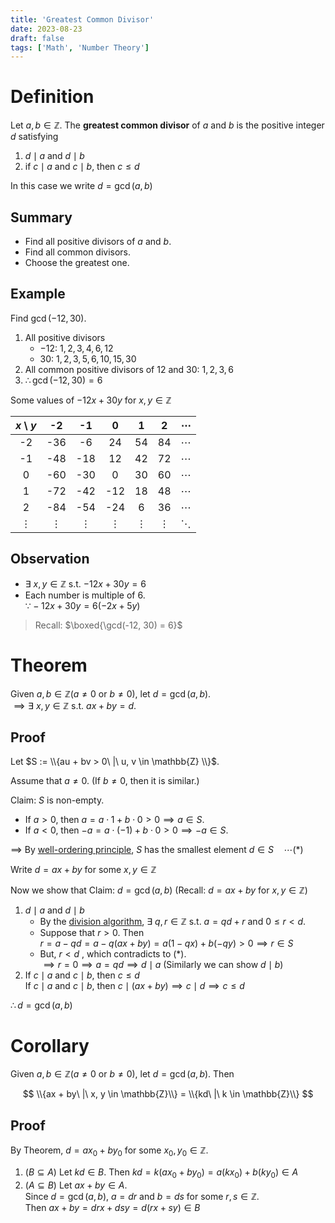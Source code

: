 ```yaml
---
title: 'Greatest Common Divisor'
date: 2023-08-23
draft: false
tags: ['Math', 'Number Theory']
---
```


# Definition

Let $a, b \in \mathbb{Z}$. The **greatest common divisor** of $a$ and $b$ is the positive integer $d$ satisfying

1. $d \mid a$ and $d \mid b$
2. if $c \mid a$ and $c \mid b$, then $c \leq d$

In this case we write $d = \gcd(a, b)$

## Summary

- Find all positive divisors of $a$ and $b$.
- Find all common divisors.
- Choose the greatest one.

## Example

Find $\gcd(-12, 30)$.

1. All positive divisors
   - $-12$: $1, 2, 3, 4, 6, 12$
   - $30$: $1, 2, 3, 5, 6, 10, 15, 30$
2. All common positive divisors of $12$ and $30$: $1, 2, 3, 6$
3. $\therefore \gcd(-12, 30) = 6$

Some values of $-12x + 30y$ for $x, y \in \mathbb{Z}$

|  $x$ \\ $y$ |     -2   |     -1   |      0   |      1   |      2   | $\cdots$ |
|:-----------:|:--------:|:--------:|:--------:|:--------:|:--------:|:--------:|
|      -2     |    -36   |     -6   |     24   |     54   |     84   | $\cdots$ |
|      -1     |    -48   |    -18   |     12   |     42   |     72   | $\cdots$ |
|       0     |    -60   |    -30   |      0   |     30   |     60   | $\cdots$ |
|       1     |    -72   |    -42   |    -12   |     18   |     48   | $\cdots$ |
|       2     |    -84   |    -54   |    -24   |      6   |     36   | $\cdots$ |
|   $\vdots$  | $\vdots$ | $\vdots$ | $\vdots$ | $\vdots$ | $\vdots$ | $\ddots$ |

## Observation

- $\exists\ x, y \in \mathbb{Z}$ s.t. $-12x + 30y = 6$
- Each number is multiple of $6$.   
  $\because -12x + 30y = 6(-2x + 5y)$

> Recall: $\boxed{\gcd(-12, 30) = 6}$

# Theorem

Given $a, b \in \mathbb{Z} (a \neq 0 \text{ or } b \neq 0)$, let $d = \gcd(a, b)$.   
$\implies \exists\ x, y \in \mathbb{Z}$ s.t. $ax + by = d$.

## Proof

Let $S := \\{au + bv > 0\ |\ u, v \in \mathbb{Z} \\}$.

Assume that $a \neq 0$. (If $b \neq 0$, then it is similar.)

Claim: $S$ is non-empty.

- If $a > 0$, then $a = a \cdot 1 + b \cdot 0 > 0 \implies a \in S$.
- If $a < 0$, then $-a = a \cdot (-1) + b \cdot 0 > 0 \implies -a \in S$.

$\implies$ By [well-ordering principle](/posts/number-theory/1/#well-ordering-principle), $S$ has the smallest element $d \in S \quad \cdots (\ast)$   

Write $d = ax + by$ for some $x, y \in \mathbb{Z}$

Now we show that Claim: $d = \gcd(a, b)$ (Recall: $d = ax + by$ for $x, y \in \mathbb{Z}$)

1. $d \mid a$ and $d \mid b$
   - By the [division algorithm](/posts/number-theory/2/), $\exists$ $q, r \in \mathbb{Z}$ s.t. $a = qd + r$ and $0 \leq r < d$.
   - Suppose that $r > 0$. Then   
    $r = a - qd  = a - q(ax + by) = a(1 - qx) + b(-qy) > 0 \implies r \in S$
   - But, $r < d$ , which contradicts to $(\ast)$.   
    $\implies r = 0 \implies a = qd \implies d \mid a$ (Similarly we can show $d \mid b$)
2. If $c \mid a$ and $c \mid b$, then $c \leq d$   
  If $c \mid a$ and $c \mid b$, then $c \mid (ax + by) \implies c \mid d \implies c \leq d$

$\therefore d = \gcd(a, b)$

# Corollary

Given $a, b \in \mathbb{Z} (a \neq 0 \text{ or } b \neq 0)$, let $d = \gcd(a, b)$. Then

$$
\\{ax + by\ |\ x, y \in \mathbb{Z}\\} = \\{kd\ |\ k \in \mathbb{Z}\\}
$$

## Proof

By Theorem, $d = ax_0 + by_0$ for some $x_0, y_0 \in \mathbb{Z}$.

1. $(B \subseteq A)$ Let $kd \in B$. Then $kd = k(ax_0 + by_0) = a(kx_0) + b(ky_0) \in A$
2. $(A \subseteq B)$ Let $ax + by \in A$.   
  Since $d = \gcd(a, b)$, $a = dr$ and $b = ds$ for some $r, s \in \mathbb{Z}$.   
  Then $ax + by = drx + dsy = d(rx + sy) \in B$